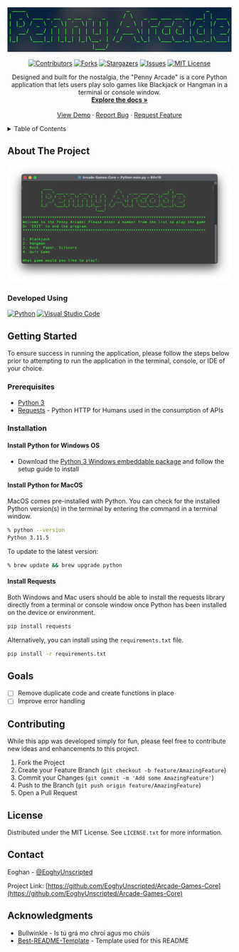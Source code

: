<!-- PROJECT LOGO -->
<div align="center">
  <a href="https://github.com/EoghyUnscripted/Arcade-Games-Core">
    <img src="Images/logo.png" alt="Logo" height="100">
  </a>

[![Contributors][contributors-shield]][contributors-url]
[![Forks][forks-shield]][forks-url]
[![Stargazers][stars-shield]][stars-url]
[![Issues][issues-shield]][issues-url]
[![MIT License][license-shield]][license-url]

  <p align="center">
    Designed and built for the nostalgia, the "Penny Arcade" is a core Python application that lets users play solo games like Blackjack or Hangman in a terminal or console window.
    <br />
    <a href="https://github.com/EoghyUnscripted/Arcade-Games-Core"><strong>Explore the docs »</strong></a>
    <br />
    <br />
    <a href="https://replit.com/@EoghyUnscripted/Penny-Arcade">View Demo</a>
    ·
    <a href="https://github.com/EoghyUnscripted/Arcade-Games-Core/issues">Report Bug</a>
    ·
    <a href="https://github.com/EoghyUnscripted/Arcade-Games-Core/issues">Request Feature</a>
  </p>
</div>

<!-- TABLE OF CONTENTS -->
<details>
  <summary>Table of Contents</summary>
  <ol>
    <li>
      <a href="#about-the-project">About The Project</a>
      <ul>
        <li><a href="#developed-using">Developed Using</a></li>
      </ul>
    </li>
    <li>
      <a href="#getting-started">Getting Started</a>
      <ul>
        <li><a href="#prerequisites">Prerequisites</a></li>
        <li><a href="#installation">Installation</a></li>
        <ul>
            <li><a href="#python-for-windows-os">Install Python for Windows OS</a></li>
            <li><a href="#python-for-macos">Install Python for MacOS</a></li>
            <li><a href="#requests">Install Requests</a></li>
        </ul>
      </ul>
    </li>
    <li><a href="#goals">Goals</a></li>
    <li><a href="#contributing">Contributing</a></li>
    <li><a href="#license">License</a></li>
    <li><a href="#contact">Contact</a></li>
    <li><a href="#acknowledgments">Acknowledgments</a></li>
  </ol>
</details>

<!-- ABOUT THE PROJECT -->
## About The Project

[![Product Name Screen Shot][product-screenshot]](https://replit.com/@EoghyUnscripted/Penny-Arcade)

### Developed Using

[![Python][Python]][Python-URL]
[![Visual Studio Code][Visual-Studio-Code]][Visual-Studio-Code-URL]

<!-- GETTING STARTED -->
## Getting Started

To ensure success in running the application, please follow the steps below prior to attempting to run the application in the terminal, console, or IDE of your choice.

### Prerequisites

- [Python 3](https://python.org/)
- [Requests](https://pypi.org/project/requests/) - Python HTTP for Humans used in the consumption of APIs

### Installation

#### Install Python for Windows OS

- Download the [Python 3 Windows embeddable package](https://www.python.org/downloads/) and follow the setup guide to install

#### Install Python for MacOS

MacOS comes pre-installed with Python. You can check for the installed Python version(s) in the terminal by entering the command in a terminal window.

```sh
% python --version
Python 3.11.5
```

To update to the latest version:

```sh
% brew update && brew upgrade python
```

#### Install Requests

Both Windows and Mac users should be able to install the requests library directly from a terminal or console window once Python has been installed on the device or environment.

```sh
pip install requests
```

Alternatively, you can install using the `requirements.txt` file.

```sh
pip install -r requirements.txt
```

<!-- GOALS -->
## Goals

- [ ] Remove duplicate code and create functions in place
- [ ] Improve error handling

<!-- CONTRIBUTING -->
## Contributing

While this app was developed simply for fun, please feel free to contribute new ideas and enhancements to this project.

1. Fork the Project
2. Create your Feature Branch (`git checkout -b feature/AmazingFeature`)
3. Commit your Changes (`git commit -m 'Add some AmazingFeature'`)
4. Push to the Branch (`git push origin feature/AmazingFeature`)
5. Open a Pull Request

<!-- LICENSE -->
## License

Distributed under the MIT License. See `LICENSE.txt` for more information.

<!-- CONTACT -->
## Contact

Eoghan - [@EoghyUnscripted](https://twitter.com/EoghyUnscripted)

Project Link: [https://github.com/EoghyUnscripted/Arcade-Games-Core](https://github.com/EoghyUnscripted/Arcade-Games-Core)

<!-- ACKNOWLEDGMENTS -->
## Acknowledgments

- Bullwinkle - Is tú grá mo chroí agus mo chúis
- [Best-README-Template](https://github.com/othneildrew/Best-README-Template) - Template used for this README

<!-- MARKDOWN LINKS & IMAGES -->
<!-- https://www.markdownguide.org/basic-syntax/#reference-style-links -->
[contributors-shield]: https://img.shields.io/github/contributors/EoghyUnscripted/Arcade-Games-Core.svg?style=for-the-badge
[contributors-url]: https://github.com/EoghyUnscripted/Arcade-Games-Core/graphs/contributors
[forks-shield]: https://img.shields.io/github/forks/EoghyUnscripted/Arcade-Games-Core.svg?style=for-the-badge
[forks-url]: https://github.com/EoghyUnscripted/Arcade-Games-Core/network/members
[stars-shield]: https://img.shields.io/github/stars/EoghyUnscripted/Arcade-Games-Core.svg?style=for-the-badge
[stars-url]: https://github.com/EoghyUnscripted/Arcade-Games-Core/stargazers
[issues-shield]: https://img.shields.io/github/issues/EoghyUnscripted/Arcade-Games-Core.svg?style=for-the-badge
[issues-url]: https://github.com/EoghyUnscripted/Arcade-Games-Core/issues
[license-shield]: https://img.shields.io/github/license/EoghyUnscripted/Arcade-Games-Core.svg?style=for-the-badge
[license-url]: https://github.com/EoghyUnscripted/Arcade-Games-Core/blob/master/LICENSE.txt
[product-screenshot]: Images/penny_arcade.png
[Python]: https://img.shields.io/badge/python-3670A0?style=for-the-badge&logo=python&logoColor=ffdd54
[Python-URL]: https://python.org/
[Visual-Studio-Code]: https://img.shields.io/badge/Visual%20Studio%20Code-0078d7.svg?style=for-the-badge&logo=visual-studio-code&logoColor=white
[Visual-Studio-Code-URL]: https://code.visualstudio.com/

